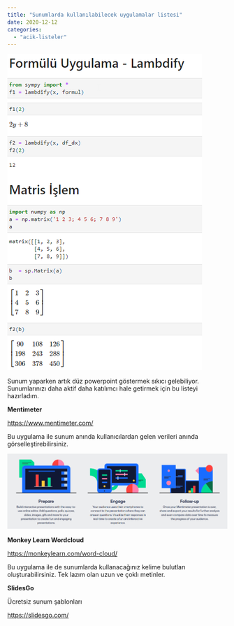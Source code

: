 ```yaml
---
title: "Sunumlarda kullanılabilecek uygulamalar listesi"
date: 2020-12-12
categories: 
  - "acik-listeler"
---
```


[![](/images/image-1.png)](https://suatatan.wordpress.com/wp-content/uploads/2020/12/image-1.png)

Sunum yaparken artık düz powerpoint göstermek sıkıcı gelebiliyor. Sunumlarınızı daha aktif daha katılımcı hale getirmek için bu listeyi hazırladım.

**Mentimeter**

https://www.mentimeter.com/

Bu uygulama ile sunum anında kullanıcılardan gelen verileri anında görselleştirebilirsiniz.

[![](/images/image-2.png)](https://suatatan.wordpress.com/wp-content/uploads/2020/12/image-2.png)

**Monkey Learn Wordcloud**

https://monkeylearn.com/word-cloud/

Bu uygulama ile de sunumlarda kullanacağınız kelime bulutları oluşturabilirsiniz. Tek lazım olan uzun ve çoklı metinler.

**SlidesGo**

Ücretsiz sunum şablonları

https://slidesgo.com/
